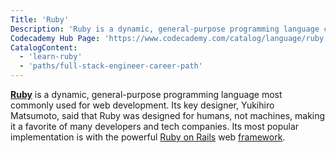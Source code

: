 ```yaml
---
Title: 'Ruby'
Description: 'Ruby is a dynamic, general-purpose programming language commonly used for web development.'
Codecademy Hub Page: 'https://www.codecademy.com/catalog/language/ruby' # If codecademy.com doesn't have a hub page for this language, that's okay too. You can leave this field as `null`
CatalogContent:
  - 'learn-ruby'
  - 'paths/full-stack-engineer-career-path'
---
```


[**Ruby**](https://www.ruby-lang.org/en/) is a dynamic, general-purpose programming language most commonly used for web development. Its key designer, Yukihiro Matsumoto, said that Ruby was designed for humans, not machines, making it a favorite of many developers and tech companies. Its most popular implementation is with the powerful [Ruby on Rails](https://www.codecademy.com/resources/docs/ruby/ruby-on-rails) web [framework](https://www.codecademy.com/resources/docs/general/framework).
